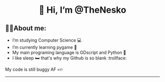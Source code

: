 <h1 align="center">
👋 Hi, I’m @TheNesko
</h1>

##  :man_technologist:About me:

- I’m studying Computer Science :computer:
- I’m currently learning pygame :snake:
- My main programing language is GDscript and Python :sparkling_heart:
- I like sleep :bed: that's why my Github is so blank :trollface:


My code is still buggy AF :skull::fire:

---
